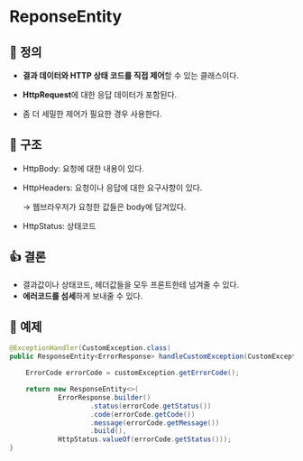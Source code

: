 # ReponseEntity

## 📌 정의

+  **결과 데이터와 HTTP 상태 코드를 직접 제어**할 수 있는 클래스이다.

+ **HttpRequest**에 대한 응답 데이터가 포함된다.

+ 좀 더 세밀한 제어가 필요한 경우 사용한다.



## 📑 구조

+ HttpBody: 요청에 대한 내용이 있다.

+ HttpHeaders: 요청이나 응답에 대한 요구사항이 있다. 

  → 웹브라우저가 요청한 값들은 body에 담겨있다.

+ HttpStatus: 상태코드



## 👍 결론

+ 결과값이나 상태코드, 헤더값들을 모두 프론트한테 넘겨줄 수 있다.
+ **에러코드를 섬세**하게 보내줄 수 있다.



## 🎉 예제

```java
@ExceptionHandler(CustomException.class)
public ResponseEntity<ErrorResponse> handleCustomException(CustomException customException) {

    ErrorCode errorCode = customException.getErrorCode();

    return new ResponseEntity<>(
            ErrorResponse.builder()
                    .status(errorCode.getStatus())
                    .code(errorCode.getCode())
                    .message(errorCode.getMessage())
                    .build(),
            HttpStatus.valueOf(errorCode.getStatus()));
}
```




